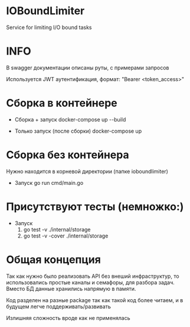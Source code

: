 # IOBoundLimiter
Service for limiting I/O bound tasks

# INFO
В swagger документации описаны руты, с примерами запросов

Используется JWT аутентификация, формат: "Bearer <token_access>"

# Сборка в контейнере
- Сборка + запуск
    docker-compose up --build

- Только запуск (после сборки)
    docker-compose up

# Сборка без контейнера
Нужно находится в корневой директории (папке ioboundlimiter)
- Запуск
    go run cmd/main.go

# Присутствуют тесты (немножко:)

- Запуск
    1. go test -v ./internal/storage
    2. go test -v -cover ./internal/storage

# Общая концепция

Так как нужно было реализовать API без внеший инфраструктур, то использовались простые каналы и семафоры, для разбора задач.
Вместо БД данные хранились напрямую в памяти.

Код разделен на разные package так как такой код более читаем, и в будущем легче поддерживать/развивать

Излишняя сложность вроде как не применялась